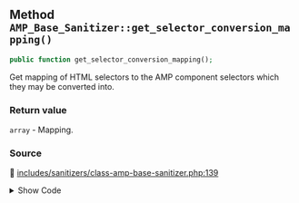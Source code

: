 ## Method `AMP_Base_Sanitizer::get_selector_conversion_mapping()`

```php
public function get_selector_conversion_mapping();
```

Get mapping of HTML selectors to the AMP component selectors which they may be converted into.

### Return value

`array` - Mapping.

### Source

:link: [includes/sanitizers/class-amp-base-sanitizer.php:139](/includes/sanitizers/class-amp-base-sanitizer.php#L139-L141)

<details>
<summary>Show Code</summary>

```php
public function get_selector_conversion_mapping() {
	return [];
}
```

</details>
